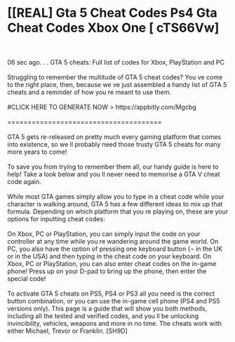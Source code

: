 # [[REAL] Gta 5 Cheat Codes Ps4 Gta Cheat Codes Xbox One [ cTS66Vw]
<br>
<br>06 sec ago. . .  GTA 5 cheats: Full list of codes for Xbox, PlayStation and PC
<br>
<br>Struggling to remember the multitude of GTA 5 cheat codes? You ve come to the right place, then, because we ve just assembled a handy list of GTA 5 cheats and a reminder of how you re meant to use them. 
<br>
<br>#CLICK HERE TO GENERATE NOW > https://appbitly.com/Mgcbg

<br>
<br>======================================
<br>
<br>GTA 5 gets re-released on pretty much every gaming platform that comes into existence, so we ll probably need those trusty GTA 5 cheats for many more years to come!
<br>
<br>To save you from trying to remember them all, our handy guide is here to help! Take a look below and you ll never need to memorise a GTA V cheat code again. 
<br>
<br>While most GTA games simply allow you to type in a cheat code while your character is walking around, GTA 5 has a few different ideas to mix up that formula.  Depending on which platform that you re playing on, these are your options for inputting cheat codes:
<br>
<br>On Xbox, PC or PlayStation, you can simply input the code on your controller at any time while you re wandering around the game world.  On PC, you also have the option of pressing one keyboard button (¬ in the UK or in the USA) and then typing in the cheat code on your keyboard.  On Xbox, PC or PlayStation, you can also enter cheat codes on the in-game phone! Press up on your D-pad to bring up the phone, then enter the special code!
<br>
<br>To activate GTA 5 cheats on PS5, PS4 or PS3 all you need is the correct button combination, or you can use the in-game cell phone (PS4 and PS5 versions only).  This page is a guide that will show you both methods, including all the tested and verified codes, and you ll be unlocking invincibility, vehicles, weapons and more in no time.  The cheats work with either Michael, Trevor or Franklin.  [SH9D]
<br>
